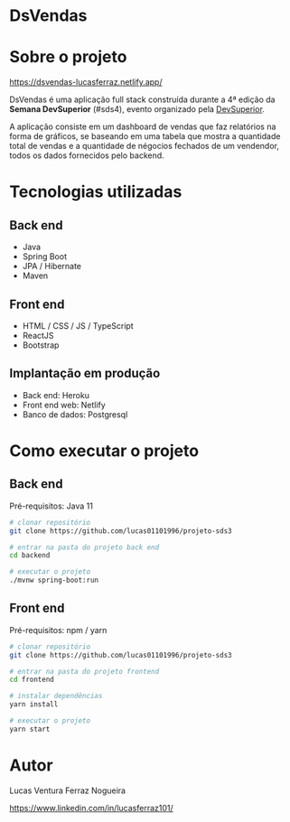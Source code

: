 # DsVendas

# Sobre o projeto

https://dsvendas-lucasferraz.netlify.app/

DsVendas é uma aplicação full stack construída durante a 4ª edição da **Semana DevSuperior** (#sds4), evento organizado pela [DevSuperior](https://devsuperior.com.br/ "Site da DevSuperior").

A aplicação consiste em um dashboard de vendas que faz relatórios na forma de gráficos, se baseando em uma tabela que mostra a quantidade total de vendas e a quantidade de négocios fechados de um vendendor, todos os dados fornecidos pelo backend.

# Tecnologias utilizadas
## Back end
- Java
- Spring Boot
- JPA / Hibernate
- Maven
## Front end
- HTML / CSS / JS / TypeScript
- ReactJS
- Bootstrap
## Implantação em produção
- Back end: Heroku
- Front end web: Netlify
- Banco de dados: Postgresql

# Como executar o projeto

## Back end
Pré-requisitos: Java 11

```bash
# clonar repositório
git clone https://github.com/lucas01101996/projeto-sds3

# entrar na pasta do projeto back end
cd backend

# executar o projeto
./mvnw spring-boot:run
```

## Front end
Pré-requisitos: npm / yarn

```bash
# clonar repositório
git clone https://github.com/lucas01101996/projeto-sds3

# entrar na pasta do projeto frontend
cd frontend

# instalar dependências
yarn install

# executar o projeto
yarn start
```

# Autor

Lucas Ventura Ferraz Nogueira

https://www.linkedin.com/in/lucasferraz101/

